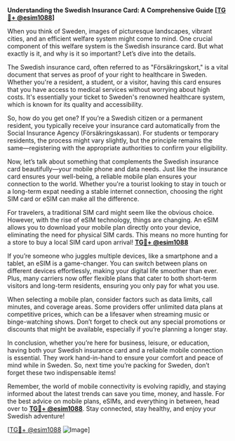 **Understanding the Swedish Insurance Card: A Comprehensive Guide [[TG💪+ @esim1088](https://t.me/s/esim1088)]**

When you think of Sweden, images of picturesque landscapes, vibrant cities, and an efficient welfare system might come to mind. One crucial component of this welfare system is the Swedish insurance card. But what exactly is it, and why is it so important? Let’s dive into the details.

The Swedish insurance card, often referred to as "Försäkringskort," is a vital document that serves as proof of your right to healthcare in Sweden. Whether you're a resident, a student, or a visitor, having this card ensures that you have access to medical services without worrying about high costs. It's essentially your ticket to Sweden's renowned healthcare system, which is known for its quality and accessibility.

So, how do you get one? If you’re a Swedish citizen or a permanent resident, you typically receive your insurance card automatically from the Social Insurance Agency (Försäkringskassan). For students or temporary residents, the process might vary slightly, but the principle remains the same—registering with the appropriate authorities to confirm your eligibility.

Now, let’s talk about something that complements the Swedish insurance card beautifully—your mobile phone and data needs. Just like the insurance card ensures your well-being, a reliable mobile plan ensures your connection to the world. Whether you're a tourist looking to stay in touch or a long-term expat needing a stable internet connection, choosing the right SIM card or eSIM can make all the difference.

For travelers, a traditional SIM card might seem like the obvious choice. However, with the rise of eSIM technology, things are changing. An eSIM allows you to download your mobile plan directly onto your device, eliminating the need for physical SIM cards. This means no more hunting for a store to buy a local SIM card upon arrival! **[TG💪+ @esim1088](https://t.me/s/esim1088)**

If you’re someone who juggles multiple devices, like a smartphone and a tablet, an eSIM is a game-changer. You can switch between plans on different devices effortlessly, making your digital life smoother than ever. Plus, many carriers now offer flexible plans that cater to both short-term visitors and long-term residents, ensuring you only pay for what you use.

When selecting a mobile plan, consider factors such as data limits, call minutes, and coverage areas. Some providers offer unlimited data plans at competitive prices, which can be a lifesaver when streaming music or binge-watching shows. Don’t forget to check out any special promotions or discounts that might be available, especially if you’re planning a longer stay.

In conclusion, whether you’re here for business, leisure, or education, having both your Swedish insurance card and a reliable mobile connection is essential. They work hand-in-hand to ensure your comfort and peace of mind while in Sweden. So, next time you’re packing for Sweden, don’t forget these two indispensable items!

Remember, the world of mobile connectivity is evolving rapidly, and staying informed about the latest trends can save you time, money, and hassle. For the best advice on mobile plans, eSIMs, and everything in between, head over to **[TG💪+ @esim1088](https://t.me/s/esim1088)**. Stay connected, stay healthy, and enjoy your Swedish adventure!

[[TG💪+ @esim1088](https://t.me/s/esim1088) ![Image](https://i.postimg.cc/Y0z9fWf4/image.png)]